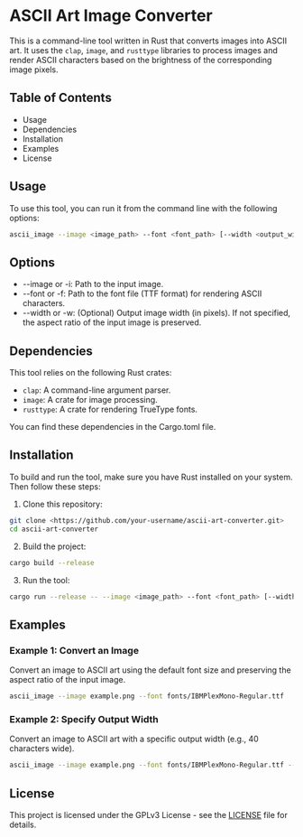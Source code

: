 # ASCII Art Image Converter

This is a command-line tool written in Rust that converts images into ASCII art. It uses the `clap`, `image`, and `rusttype` libraries to process images and render ASCII characters based on the brightness of the corresponding image pixels.

## Table of Contents

- Usage
- Dependencies
- Installation
- Examples
- License

## Usage

To use this tool, you can run it from the command line with the following options:

```sh
ascii_image --image <image_path> --font <font_path> [--width <output_width>]
```

## Options

- --image or -i: Path to the input image.
- --font or -f: Path to the font file (TTF format) for rendering ASCII characters.
- --width or -w: (Optional) Output image width (in pixels). If not specified, the aspect ratio of the input image is preserved.

## Dependencies

This tool relies on the following Rust crates:

- `clap`: A command-line argument parser.
- `image`: A crate for image processing.
- `rusttype`: A crate for rendering TrueType fonts.

You can find these dependencies in the Cargo.toml file.

## Installation

To build and run the tool, make sure you have Rust installed on your system. Then follow these steps:

1. Clone this repository:

```sh
git clone <https://github.com/your-username/ascii-art-converter.git>
cd ascii-art-converter
```

2. Build the project:

```sh
cargo build --release
```

3. Run the tool:

```sh
cargo run --release -- --image <image_path> --font <font_path> [--width <output_width>]
```

## Examples

### Example 1: Convert an Image

Convert an image to ASCII art using the default font size and preserving the aspect ratio of the input image.

```sh
ascii_image --image example.png --font fonts/IBMPlexMono-Regular.ttf
```

### Example 2: Specify Output Width

Convert an image to ASCII art with a specific output width (e.g., 40 characters wide).

```sh
ascii_image --image example.png --font fonts/IBMPlexMono-Regular.ttf --width 40
```

## License

This project is licensed under the GPLv3 License - see the [LICENSE](LICENSE) file for details.
